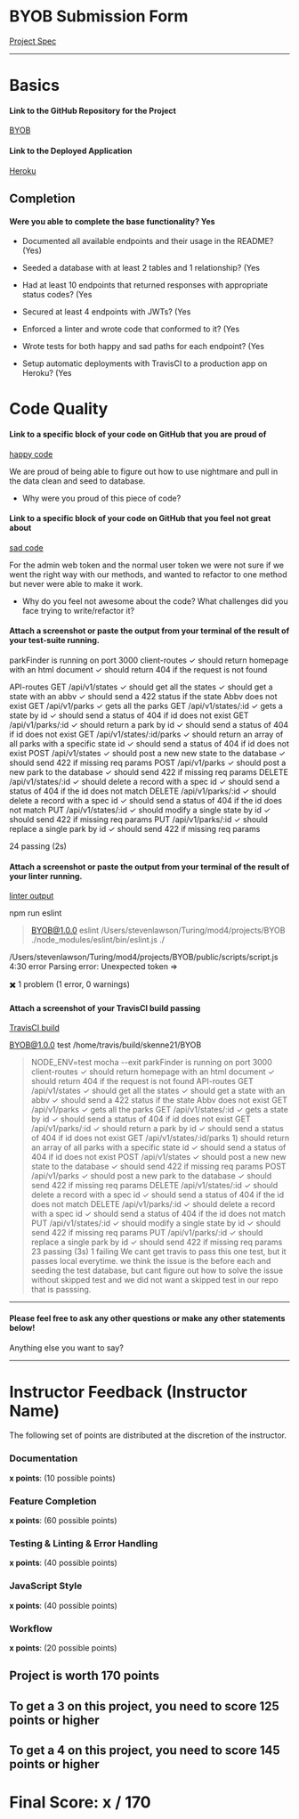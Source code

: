 # BYOB Submission Form

[Project Spec](http://frontend.turing.io/projects/build-your-own-backend.html)

------

# Basics

#### Link to the GitHub Repository for the Project
[BYOB](https://github.com/skenne21/BYOB)

#### Link to the Deployed Application
[Heroku](https://skenne21.herokuapp.com/)


## Completion

#### Were you able to complete the base functionality? Yes

* Documented all available endpoints and their usage in the README?
(Yes)

* Seeded a database with at least 2 tables and 1 relationship?
(Yes

* Had at least 10 endpoints that returned responses with appropriate status codes?
(Yes

* Secured at least 4 endpoints with JWTs?
(Yes

* Enforced a linter and wrote code that conformed to it?
(Yes

* Wrote tests for both happy and sad paths for each endpoint?
(Yes

* Setup automatic deployments with TravisCI to a production app on Heroku?
(Yes

# Code Quality

#### Link to a specific block of your code on GitHub that you are proud of
[happy code](https://github.com/skenne21/BYOB/blob/8738bc7f50791b9720f6e786f17d3e0b120a09c0/scraping-data/parksNightmare.js#L1-L40)

We are proud of being able to figure out how to use nightmare and pull in the data clean and seed to database. 

* Why were you proud of this piece of code?

#### Link to a specific block of your code on GitHub that you feel not great about
[sad code](https://github.com/skenne21/BYOB/blob/8738bc7f50791b9720f6e786f17d3e0b120a09c0/server.js#L28-L60)

For the admin web token and the normal user token we were not sure if we went the right way with our methods, and wanted to refactor to one method but never were able to make it work. 

* Why do you feel not awesome about the code? What challenges did you face trying to write/refactor it?

#### Attach a screenshot or paste the output from your terminal of the result of your test-suite running.

parkFinder is running on port 3000
  client-routes
    ✓ should return homepage with an html document
    ✓ should return 404 if the request is not found

  API-routes
    GET /api/v1/states
      ✓ should get all the states
      ✓ should get a state with an abbv
      ✓ should send a 422 status if the state Abbv does not exist
    GET /api/v1/parks
      ✓ gets all the parks
    GET /api/v1/states/:id
      ✓ gets a state by id
      ✓ should send a status of 404 if id does not exist
    GET /api/v1/parks/:id
      ✓ should return a park by id
      ✓ should send a status of 404 if id does not exist
    GET /api/v1/states/:id/parks
      ✓ should return an array of all parks with a specific state id
      ✓ should send a status of 404 if id does not exist
    POST /api/v1/states
      ✓ should post a new new state to the database
      ✓ should send 422 if missing req params
    POST /api/v1/parks
      ✓ should post a new park to the database
      ✓ should send 422 if missing req params
    DELETE /api/v1/states/:id
      ✓ should delete a record with a spec id
      ✓ should send a status of 404 if the id does not match
    DELETE /api/v1/parks/:id
      ✓ should delete a record with a spec id
      ✓ should send a status of 404 if the id does not match
    PUT /api/v1/states/:id
      ✓ should modify a single state by id
      ✓ should send 422 if missing req params
    PUT /api/v1/parks/:id
      ✓ should replace a single park by id
      ✓ should send 422 if missing req params


  24 passing (2s)

#### Attach a screenshot or paste the output from your terminal of the result of your linter running.

[linter output]()

npm run eslint

> BYOB@1.0.0 eslint /Users/stevenlawson/Turing/mod4/projects/BYOB
> ./node_modules/eslint/bin/eslint.js ./


/Users/stevenlawson/Turing/mod4/projects/BYOB/public/scripts/script.js
 4:30  error  Parsing error: Unexpected token =>

:heavy_multiplication_x: 1 problem (1 error, 0 warnings)

#### Attach a screenshot of your TravisCI build passing

[TravisCI build]()

 BYOB@1.0.0 test /home/travis/build/skenne21/BYOB
> NODE_ENV=test mocha --exit
parkFinder is running on port 3000
  client-routes
    ✓ should return homepage with an html document
    ✓ should return 404 if the request is not found
  API-routes
    GET /api/v1/states
      ✓ should get all the states
      ✓ should get a state with an abbv
      ✓ should send a 422 status if the state Abbv does not exist
    GET /api/v1/parks
      ✓ gets all the parks
    GET /api/v1/states/:id
      ✓ gets a state by id
      ✓ should send a status of 404 if id does not exist
    GET /api/v1/parks/:id
      ✓ should return a park by id
      ✓ should send a status of 404 if id does not exist
    GET /api/v1/states/:id/parks
      1) should return an array of all parks with a specific state id
      ✓ should send a status of 404 if id does not exist
    POST /api/v1/states
      ✓ should post a new new state to the database
      ✓ should send 422 if missing req params
    POST /api/v1/parks
      ✓ should post a new park to the database
      ✓ should send 422 if missing req params
    DELETE /api/v1/states/:id
      ✓ should delete a record with a spec id
      ✓ should send a status of 404 if the id does not match
    DELETE /api/v1/parks/:id
      ✓ should delete a record with a spec id
      ✓ should send a status of 404 if the id does not match
    PUT /api/v1/states/:id
      ✓ should modify a single state by id
      ✓ should send 422 if missing req params
    PUT /api/v1/parks/:id
      ✓ should replace a single park by id
      ✓ should send 422 if missing req params
  23 passing (3s)
  1 failing
We cant get travis to pass this one test, but it passes local everytime. we think the issue is the before each and seeding the test database, but cant figure out how to solve the issue without skipped test and we did not want a skipped test in our repo that is passsing.

-----

#### Please feel free to ask any other questions or make any other statements below!

Anything else you want to say?

-----


# Instructor Feedback (Instructor Name)

The following set of points are distributed at the discretion of the instructor.

### Documentation

**x points**: (10 possible points)

### Feature Completion

**x points**: (60 possible points)

### Testing & Linting & Error Handling

**x points**: (40 possible points)

### JavaScript Style

**x points**: (40 possible points)

### Workflow

**x points**: (20 possible points)

## Project is worth 170 points

## To get a 3 on this project, you need to score 125 points or higher
## To get a 4 on this project, you need to score 145 points or higher

# Final Score: x / 170
